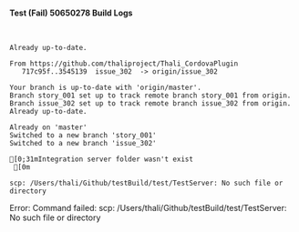 #### Test (Fail) 50650278 Build Logs


```


```

```
Already up-to-date.

From https://github.com/thaliproject/Thali_CordovaPlugin
   717c95f..3545139  issue_302  -> origin/issue_302

```

```
Your branch is up-to-date with 'origin/master'.
Branch story_001 set up to track remote branch story_001 from origin.
Branch issue_302 set up to track remote branch issue_302 from origin.
Already up-to-date.

Already on 'master'
Switched to a new branch 'story_001'
Switched to a new branch 'issue_302'

```

```
[0;31mIntegration server folder wasn't exist
 [0m

scp: /Users/thali/Github/testBuild/test/TestServer: No such file or directory

```

Error: Command failed: scp: /Users/thali/Github/testBuild/test/TestServer: No such file or directory
